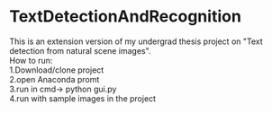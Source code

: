 # TextDetectionAndRecognition

This is an extension version of my undergrad thesis project on "Text detection from natural scene images".<br>
How to run:<br>
1.Download/clone project<br>
2.open Anaconda promt<br>
3.run in cmd-> python gui.py<br>
4.run with sample images in the project<br>
